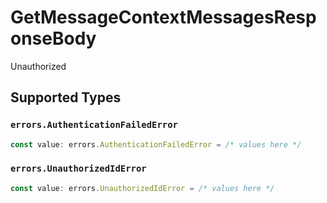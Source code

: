 # GetMessageContextMessagesResponseBody

Unauthorized


## Supported Types

### `errors.AuthenticationFailedError`

```typescript
const value: errors.AuthenticationFailedError = /* values here */
```

### `errors.UnauthorizedIdError`

```typescript
const value: errors.UnauthorizedIdError = /* values here */
```

